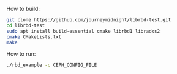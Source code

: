 How to build:

```bash
git clone https://github.com/journeymidnight/librbd-test.git
cd librbd-test
sudo apt install build-essential cmake librbd1 librados2
cmake CMakeLists.txt
make
```

How to run:

```bash
./rbd_example -c CEPH_CONFIG_FILE
```